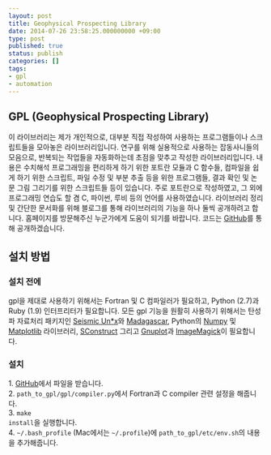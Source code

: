 ```yaml
---
layout: post
title: Geophysical Prospecting Library
date: 2014-07-26 23:58:25.000000000 +09:00
type: post
published: true
status: publish
categories: []
tags:
- gpl
- automation
---
```

## GPL (Geophysical Prospecting Library)
이 라이브러리는 제가 개인적으로, 대부분 직접 작성하여 사용하는 프로그램들이나 스크립트들을 모아놓은 라이브러리입니다. 연구를 위해 실용적으로 사용하는 잡동사니들의 모음으로, 반복되는 작업들을 자동화하는데 초점을 맞추고 작성한 라이브러리입니다. 내용은 수치해석 프로그래밍을 편리하게 하기 위한 포트란 모듈과 C 함수들, 컴파일을 쉽게 하기 위한 스크립트, 파일 수정 및 부분 추출 등을 위한 프로그램들, 결과 확인 및 논문 그림 그리기를 위한 스크립트들 등이 있습니다. 주로 포트란으로 작성하였고, 그 외에 프로그래밍 연습도 할 겸 C, 파이썬, 루비 등의 언어를 사용하였습니다.
라이브러리 정리 및 간단한 문서화를 위해 블로그를 통해 라이브러리의 기능을 하나 둘씩 공개하려고 합니다. 홈페이지를 방문해주신 누군가에게 도움이 되기를 바랍니다. 코드는 <a href="https://github.com/pkgpl/gpl">GitHub</a>를 통해 공개하겠습니다.

## 설치 방법

### 설치 전에
gpl을 제대로 사용하기 위해서는 Fortran 및 C 컴파일러가 필요하고, Python (2.7)과 Ruby (1.9) 인터프리터가 필요합니다. 모든 gpl 기능을 원활히 사용하기 위해서는 탄성파 자료처리 패키지인 <a href="http://www.cwp.mines.edu/cwpcodes/">Seismic Un*x</a>와 <a href="http://www.ahay.org">Madagascar</a>, Python의 <a href="http://www.numpy.org">Numpy</a> 및 <a href="http://matplotlib.org">Matplotlib</a> 라이브러리, <a href="http://www.scons.org">SConstruct</a> 그리고 <a href="http://www.gnuplot.info">Gnuplot</a>과 <a href="http://www.imagemagick.org">ImageMagick</a>이 필요합니다.

### 설치
1. <a href="https://github.com/pkgpl/gpl">GitHub</a>에서 파일을 받습니다.<br />
2. <code>path_to_gpl/gpl/compiler.py</code>에서 Fortran과 C compiler 관련 설정을 해줍니다.<br />
3. <code>make install</code>을 실행합니다.<br />
4. <code>~/.bash_profile</code> (Mac에서는 <code>~/.profile</code>)에 <code>path_to_gpl/etc/env.sh</code>의 내용을 추가해줍니다.
